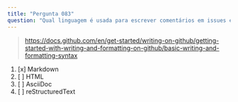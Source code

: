 ```yaml
---
title: "Pergunta 083"
question: "Qual linguagem é usada para escrever comentários em issues e pull requests no GitHub?"
---
```



> https://docs.github.com/en/get-started/writing-on-github/getting-started-with-writing-and-formatting-on-github/basic-writing-and-formatting-syntax
1. [x] Markdown
1. [ ] HTML
1. [ ] AsciiDoc
1. [ ] reStructuredText

